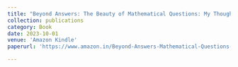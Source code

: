 ```yaml
---
title: "Beyond Answers: The Beauty of Mathematical Questions: My Thought Book"
collection: publications
category: Book
date: 2023-10-01
venue: 'Amazon Kindle'
paperurl: 'https://www.amazon.in/Beyond-Answers-Mathematical-Questions-Thought-ebook/dp/B0CTRY5HRB'

---
```


